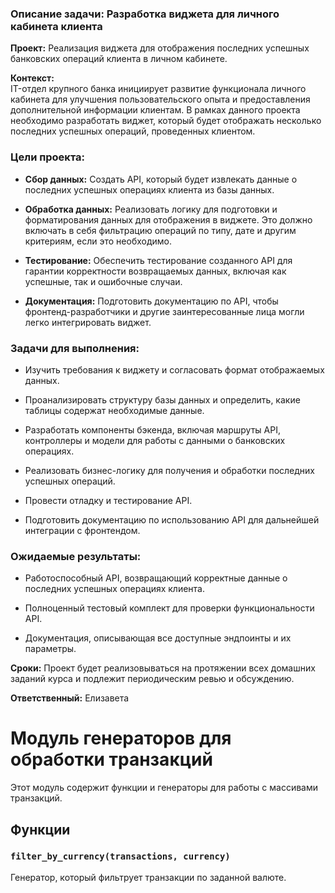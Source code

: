 ### Описание задачи: Разработка виджета для личного кабинета клиента

**Проект:** Реализация виджета для отображения последних успешных банковских операций клиента в личном кабинете.

**Контекст:**  
IT-отдел крупного банка инициирует развитие функционала личного кабинета для улучшения пользовательского опыта и предоставления дополнительной информации клиентам. В рамках данного проекта необходимо разработать виджет, который будет отображать несколько последних успешных операций, проведенных клиентом.

### Цели проекта:

- **Сбор данных:** Создать API, который будет извлекать данные о последних успешных операциях клиента из базы данных.

- **Обработка данных:** Реализовать логику для подготовки и форматирования данных для отображения в виджете. Это должно включать в себя фильтрацию операций по типу, дате и другим критериям, если это необходимо.

- **Тестирование:** Обеспечить тестирование созданного API для гарантии корректности возвращаемых данных, включая как успешные, так и ошибочные случаи.

- **Документация:** Подготовить документацию по API, чтобы фронтенд-разработчики и другие заинтересованные лица могли легко интегрировать виджет.

### Задачи для выполнения:

- Изучить требования к виджету и согласовать формат отображаемых данных.

- Проанализировать структуру базы данных и определить, какие таблицы содержат необходимые данные.

- Разработать компоненты бэкенда, включая маршруты API, контроллеры и модели для работы с данными о банковских операциях.

- Реализовать бизнес-логику для получения и обработки последних успешных операций.

- Провести отладку и тестирование API.

- Подготовить документацию по использованию API для дальнейшей интеграции с фронтендом.

### Ожидаемые результаты:

- Работоспособный API, возвращающий корректные данные о последних успешных операциях клиента.

- Полноценный тестовый комплект для проверки функциональности API.

- Документация, описывающая все доступные эндпоинты и их параметры.

**Сроки:** Проект будет реализовываться на протяжении всех домашних заданий курса и подлежит периодическим ревью и обсуждению.

**Ответственный:** Елизавета

# Модуль генераторов для обработки транзакций

Этот модуль содержит функции и генераторы для работы с массивами транзакций.

## Функции

### `filter_by_currency(transactions, currency)`

Генератор, который фильтрует транзакции по заданной валюте.


